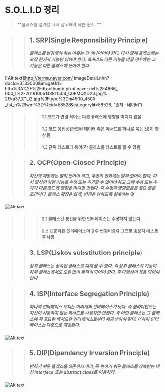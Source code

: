 # S.O.L.I.D 정리
> **클래스를 설계할 때에 참고해야 하는 원칙! **

>> ## 1. SRP(Single Responsibility Principle)
>> ##### 클래스를 변경해야 하는 이유는 단 하나이어야 한다. 다시 말해 클래스에는 오직 한가지 기능만 있어야 한다. 혹시라도 다른 기능을 바꿀 경우에는 그 기능은 다른 클래스에 있어야 한다.


![Alt text](http://terms.naver.com/
imageDetail.nhn?docId=3533000&imageUrl=
http%3A%2F%2Fdbscthumb.phinf.naver.net%2F4666_
000_1%2F20161005133811504_Q0EMQXD2U.jpg%
2Fka37_171_i2.jpg%3Ftype%3Dm4500_4500
_fst_n%26wm%3DY&cid=58528&categoryId=58528, "출처 : 네이버")

>>> #### 1.1 코드가 변경 되어도 다른 클래스에 영향을 미치지 않음
>>> #### 1.2 코드 응집성(관련된 데이터 혹은 메서드를 하나로 묶는 것)이 향상 됨
>>> #### 1.3 단위 테스트가 용이(각 클래스별 테스트를 할 수 있음)<br>



>>## 2. OCP(Open-Closed Principle)
>> ##### 자신의 확장에는 열려 있어야 하고, 주변의 변화에는 닫혀 있어야 한다. 다시 말하면 어떤 기능을 수정 또는 추가할 수 있어야 하고 그때 수정 또는 추가가 다른 코드에 영향을 미치면 안된다. 즉 수정과 영향없음은 필요 충분 조건이다. 클래스 확장은 쉽게, 변경은 안하도록 설계하는 것
![Alt text](http://terms.naver.com/imageDetail.nhn?docId=3533000&imageUrl=http%3A%2F%2Fdbscthumb.phinf.naver.net%2F4666_000_1%2F20161007142701359_EOQAQR9NR.jpg%2Fka37_171_i4.jpg%3Ftype%3Dm4500_4500_fst_n%26wm%3DY&cid=58528&categoryId=58528, "출처 : 네이버")

>>> #### 2.1 클래스간 통신을 위한 인터페이스는 수정하지 않는다.
>>> #### 2.2 표준화된 인터페이스의 경우 변경비용이 크므로 충분히 테스트 후 사용 




>>## 3. LSP(Liskov substitution principle)
>> ##### 상위 클래스는 상속된 클래스로 대체 될 수 있다. 즉 상위 클래스의 기능이 하위 클래스에서도 오류 없이 동작이 되어야 한다. 즉 다형성이 적용 되어야 한다.




>>## 4. ISP(Interface Segregation Principle)
>> ##### 하나의 인터페이스 보다는 여러개의 인터페이스가 낫다. 즉 클라이언트는 자신이 사용하지 않는 메서드를 사용하면 안된다. 즉 어떤 클래스는 그 클래스에 꼭 필요한 메서드만 인터페이스로부터 제공 받아야 한다. 어차피 인터페이스는 다중으로 제공된다.
![Alt text](http://terms.naver.com/imageDetail.nhn?docId=3533000&imageUrl=http%3A%2F%2Fdbscthumb.phinf.naver.net%2F4666_000_1%2F20161005133818298_YOF9RQSU5.jpg%2Fka37_171_i7.jpg%3Ftype%3Dm4500_4500_fst_n%26wm%3DY&cid=58528&categoryId=58528, "출처 : 네이버")



>>## 5. DIP(Dipendency Inversion Principle)
>> ##### 변하기 쉬운 클래스를 의존하지 마라, 즉 변하기 쉬운 클래스를 상속받는 대신 Interface 또는 abstract class를 이용하라
![Alt text](http://terms.naver.com/imageDetail.nhn?docId=3533000&imageUrl=http%3A%2F%2Fdbscthumb.phinf.naver.net%2F4666_000_1%2F20161005133817350_GG0AGGU0A.jpg%2Fka37_171_i6.jpg%3Ftype%3Dm4500_4500_fst_n%26wm%3DY&cid=58528&categoryId=58528, "출처 : 네이버")
